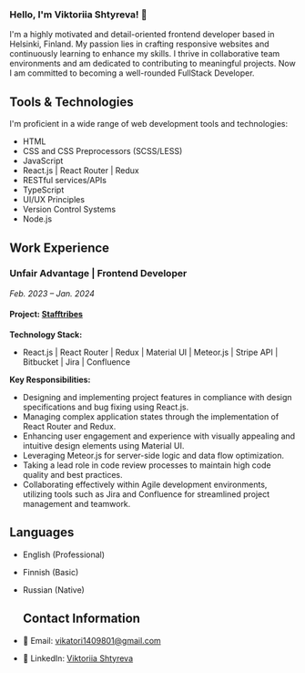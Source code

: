 ### Hello, I'm Viktoriia Shtyreva! 👋

I'm a highly motivated and detail-oriented frontend developer based in Helsinki, Finland. My passion lies in crafting responsive websites and continuously learning to enhance my skills. I thrive in collaborative team environments and am dedicated to contributing to meaningful projects. Now I am committed to becoming a well-rounded FullStack Developer.

## Tools & Technologies

I'm proficient in a wide range of web development tools and technologies:

- HTML
- CSS and CSS Preprocessors (SCSS/LESS)
- JavaScript
- React.js | React Router | Redux
- RESTful services/APIs
- TypeScript
- UI/UX Principles
- Version Control Systems
- Node.js

## Work Experience

### Unfair Advantage | Frontend Developer
*Feb. 2023 – Jan. 2024*

#### Project: [Stafftribes](https://stafftribes.com/about)
**Technology Stack:**
- React.js | React Router | Redux | Material UI | Meteor.js | Stripe API | Bitbucket | Jira | Confluence

**Key Responsibilities:**
- Designing and implementing project features in compliance with design specifications and bug fixing using React.js.
- Managing complex application states through the implementation of React Router and Redux.
- Enhancing user engagement and experience with visually appealing and intuitive design elements using Material UI.
- Leveraging Meteor.js for server-side logic and data flow optimization.
- Taking a lead role in code review processes to maintain high code quality and best practices.
- Collaborating effectively within Agile development environments, utilizing tools such as Jira and Confluence for streamlined project management and teamwork.

## Languages

- English (Professional)
- Finnish (Basic)
- Russian (Native)

  ## Contact Information

- 📧 Email: vikatori1409801@gmail.com
- 💼 LinkedIn: [Viktoriia Shtyreva](https://www.linkedin.com/in/viktoriiashtyreva/)
